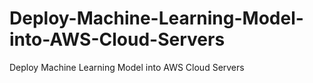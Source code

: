 # Deploy-Machine-Learning-Model-into-AWS-Cloud-Servers
Deploy Machine Learning Model into AWS Cloud Servers
